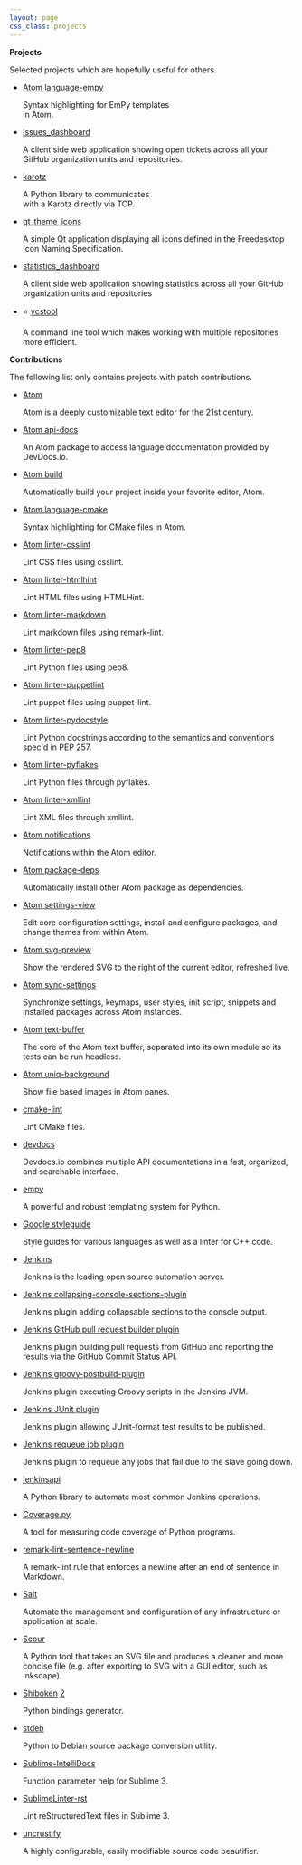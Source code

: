 ```yaml
---
layout: page
css_class: projects
---
```


**Projects**

Selected projects which are hopefully useful for others.

* [Atom language-empy](https://github.com/dirk-thomas/language-empy)

  Syntax highlighting for EmPy templates  
  in Atom.

* [issues_dashboard](https://github.com/dirk-thomas/issues_dashboard)

  A client side web application showing open tickets across all your GitHub organization units and repositories.

* [karotz](https://github.com/dirk-thomas/karotz)

  A Python library to communicates  
  with a Karotz directly via TCP.

* [qt_theme_icons](https://github.com/dirk-thomas/qt_theme_icons)

  A simple Qt application displaying all icons defined in the Freedesktop Icon Naming Specification.

* [statistics_dashboard](https://github.com/dirk-thomas/statistics_dashboard)

  A client side web application showing statistics across all your GitHub organization units and repositories

* :star: [vcstool](https://github.com/dirk-thomas/vcstool)

  A command line tool which makes working with multiple repositories more efficient.

**Contributions**

The following list only contains projects with patch contributions.

* [Atom](https://github.com/atom/atom/issues?q=author%3Adirk-thomas)

  Atom is a deeply customizable text editor for the 21st century.

* [Atom api-docs](https://github.com/sharvil/api-docs/issues?q=author%3Adirk-thomas)

  An Atom package to access language documentation provided by DevDocs.io.

* [Atom build](https://github.com/noseglid/atom-build/issues?q=author%3Adirk-thomas)

  Automatically build your project inside your favorite editor, Atom.

* [Atom language-cmake](https://github.com/lucas-clemente/language-cmake/issues?q=author%3Adirk-thomas)

  Syntax highlighting for CMake files in Atom.

* [Atom linter-csslint](https://github.com/AtomLinter/linter-csslint/issues?q=author%3Adirk-thomas)

  Lint CSS files using csslint.

* [Atom linter-htmlhint](https://github.com/AtomLinter/linter-htmlhint/issues?q=author%3Adirk-thomas)

  Lint HTML files using HTMLHint.

* [Atom linter-markdown](https://github.com/AtomLinter/linter-markdown/issues?q=author%3Adirk-thomas)

  Lint markdown files using remark-lint.

* [Atom linter-pep8](https://github.com/AtomLinter/linter-pep8/issues?q=author%3Adirk-thomas)

  Lint Python files using pep8.

* [Atom linter-puppetlint](https://github.com/AtomLinter/linter-puppet-lint/issues?q=author%3Adirk-thomas)

  Lint puppet files using puppet-lint.

* [Atom linter-pydocstyle](https://github.com/AtomLinter/linter-pydocstyle/issues?q=author%3Adirk-thomas)

  Lint Python docstrings according to the semantics and conventions spec'd in PEP 257.

* [Atom linter-pyflakes](https://github.com/AtomLinter/linter-pyflakes/issues?q=author%3Adirk-thomas)

  Lint Python files through pyflakes.

* [Atom linter-xmllint](https://github.com/AtomLinter/linter-xmllint/issues?q=author%3Adirk-thomas)

  Lint XML files through xmllint.

* [Atom notifications](https://github.com/atom/notifications/issues?q=author%3Adirk-thomas)

  Notifications within the Atom editor.

* [Atom package-deps](https://github.com/steelbrain/package-deps/issues?q=author%3Adirk-thomas)

  Automatically install other Atom package as dependencies.

* [Atom settings-view](https://github.com/atom/settings-view/issues?q=author%3Adirk-thomas)

  Edit core configuration settings, install and configure packages, and change themes from within Atom.

* [Atom svg-preview](https://github.com/josa42/atom-svg-preview/issues?q=author%3Adirk-thomas)

  Show the rendered SVG to the right of the current editor, refreshed live.

* [Atom sync-settings](https://github.com/atom-community/sync-settings/issues?q=author%3Adirk-thomas)

  Synchronize settings, keymaps, user styles, init script, snippets and installed packages across Atom instances.

* [Atom text-buffer](https://github.com/atom/text-buffer/issues?q=author%3Adirk-thomas)

  The core of the Atom text buffer, separated into its own module so its tests can be run headless.

* [Atom uniq-background](https://github.com/negipo/uniq-background/issues?q=author%3Adirk-thomas)

  Show file based images in Atom panes.

* [cmake-lint](https://github.com/richq/cmake-lint/issues?q=author%3Adirk-thomas)

  Lint CMake files.

* [devdocs](https://github.com/Thibaut/devdocs/issues?q=author%3Adirk-thomas)

  Devdocs.io combines multiple API documentations in a fast, organized, and searchable interface.

* [empy](http://www.alcyone.com/software/empy/)

  A powerful and robust templating system for Python.

* [Google styleguide](https://github.com/google/styleguide/issues?q=author%3Adirk-thomas)

  Style guides for various languages as well as a linter for C++ code.

* [Jenkins](https://github.com/jenkinsci/jenkins/issues?q=author%3Adirk-thomas)

  Jenkins is the leading open source automation server.

* [Jenkins collapsing-console-sections-plugin](https://github.com/jenkinsci/collapsing-console-sections-plugin/issues?q=author%3Adirk-thomas)

  Jenkins plugin adding collapsable sections to the console output.

* [Jenkins GitHub pull request builder plugin](https://github.com/janinko/ghprb/issues?q=author%3Adirk-thomas)

  Jenkins plugin building pull requests from GitHub and reporting the results via the GitHub Commit Status API.

* [Jenkins groovy-postbuild-plugin](https://github.com/jenkinsci/groovy-postbuild-plugin/issues?q=author%3Adirk-thomas)

  Jenkins plugin executing Groovy scripts in the Jenkins JVM.

* [Jenkins JUnit plugin](https://github.com/jenkinsci/junit-plugin/issues?q=author%3Adirk-thomas)

  Jenkins plugin allowing JUnit-format test results to be published.

* [Jenkins requeue job plugin](https://github.com/jenkinsci/jobrequeue-plugin/issues?q=author%3Adirk-thomas)

  Jenkins plugin to requeue any jobs that fail due to the slave going down.

* [jenkinsapi](https://github.com/pycontribs/jenkinsapi/issues?q=author%3Adirk-thomas)

  A Python library to automate most common Jenkins operations.

* [Coverage.py](https://bitbucket.org/ned/coveragepy/pull-requests/?author=dirk-thomas)

  A tool for measuring code coverage of Python programs.

* [remark-lint-sentence-newline](https://github.com/chcokr/remark-lint-sentence-newline/issues?q=author%3Adirk-thomas)

  A remark-lint rule that enforces a newline after an end of sentence in Markdown.

* [Salt](https://github.com/saltstack/salt/issues?q=author%3Adirk-thomas)

  Automate the management and configuration of any infrastructure or application at scale.

* [Scour](https://github.com/scour-project/scour/issues?&q=author%3Adirk-thomas)

  A Python tool that takes an SVG file and produces a cleaner and more concise file (e.g. after exporting to SVG with a GUI editor, such as Inkscape).

* [Shiboken](https://github.com/PySide/shiboken/issues?q=author%3Adirk-thomas) [2](https://github.com/PySide/shiboken2/issues?q=author%3Adirk-thomas)

  Python bindings generator.

* [stdeb](https://github.com/astraw/stdeb/issues?q=author%3Adirk-thomas)

  Python to Debian source package conversion utility.

* [Sublime-IntelliDocs](https://github.com/shortcutme/Sublime-IntelliDocs/issues?q=author%3Adirk-thomas)

  Function parameter help for Sublime 3.

* [SublimeLinter-rst](https://github.com/SublimeLinter/SublimeLinter-rst/issues?q=author%3Adirk-thomas)

  Lint reStructuredText files in Sublime 3.

* [uncrustify](https://github.com/uncrustify/uncrustify/issues?q=author%3Adirk-thomas)

  A highly configurable, easily modifiable source code beautifier.
